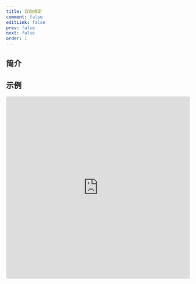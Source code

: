 ```yaml
---
title: 双向绑定
comment: false
editLink: false
prev: false
next: false
order: 1
---
```


## 简介


## 示例


<iframe src="https://stackblitz.com/edit/node-dewqkq?embed=1&file=src%2FCustomInput.vue&hideNavigation=1&theme=dark"
style="width:100%; height:500px; border:0; border-radius: 4px; overflow:hidden;"
></iframe>
